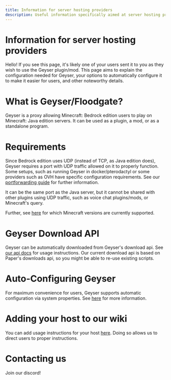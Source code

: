 ```yaml
---
title: Information for server hosting providers
description: Useful information specifically aimed at server hosting providers.
---
```


# Information for server hosting providers

Hello! If you see this page, it's likely one of your users sent it to you as they wish to use the Geyser plugin/mod. This page aims to explain the configuration needed for Geyser, your options to automatically configure it to make it easier for users, and other noteworthy details.

# What is Geyser/Floodgate?

Geyser is a proxy allowing Minecraft: Bedrock edition users to play on Minecraft: Java edition servers. It can be used as a plugin, a mod, or as a standalone program.

# Requirements

Since Bedrock edition uses UDP (instead of TCP, as Java edition does), Geyser requires a port with UDP traffic allowed on it to properly function. Some setups, such as running Geyser in docker/pterodactyl or some providers such as OVH have specific configuration requirements. See our [portforwarding guide](/wiki/geyser/port-forwarding.md) for further information.

It can be the same port as the Java server, but it cannot be shared with other plugins using UDP traffic, such as voice chat plugins/mods, or Minecraft's query.

Further, see [here](/wiki/geyser/supported-versions/) for which Minecraft versions are currently supported.

# Geyser Download API

Geyser can be automatically downloaded from Geyser's download api. See [our api docs](/wiki/api/downloads.geysermc.org/) for usage instructions. Our current download api is based on Paper's downloads api, so you might be able to re-use existing scripts.

# Auto-Configuring Geyser

For maximum convenience for users, Geyser supports automatic configuration via system properties. See [here](/wiki/geyser/geyser-command-line-arguments-and-system-properties.md) for more information.

# Adding your host to our wiki

You can add usage instructions for your host [here](/src/data/providers.ts). Doing so allows us to direct users to proper instructions.

# Contacting us

Join our discord!
